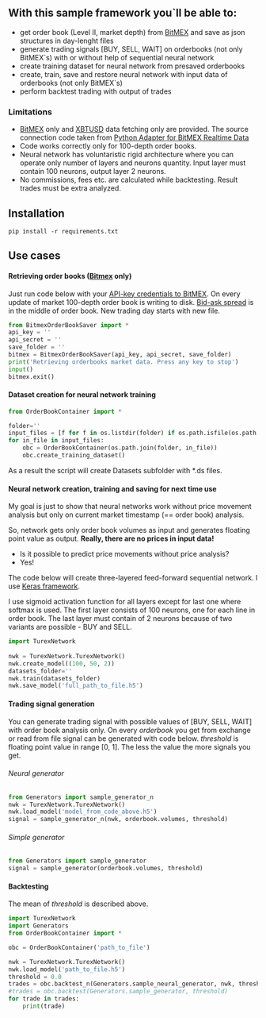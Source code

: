 ## With this sample framework you`ll be able to:
* get order book (Level II, market depth) from [BitMEX](https://www.bitmex.com) and save as json structures in day-lenght files
* generate trading signals [BUY, SELL, WAIT] on orderbooks (not only BitMEX\`s) with or without help of sequential neural network
* create training dataset for neural network from presaved orderbooks
* create, train, save and restore neural network with input data of orderbooks (not only BitMEX`s)
* perform backtest trading with output of trades

### Limitations
* [BitMEX](https://www.bitmex.com) only and [XBTUSD](https://www.bitmex.com/app/contract/XBTUSD) data fetching only are provided. The source connection code taken from [Python Adapter for BitMEX Realtime Data](https://github.com/BitMEX/api-connectors/tree/master/official-ws/python)
* Code works correctly only for 100-depth order books.
* Neural network has voluntaristic rigid architecture where you can operate only number of layers and neurons quantity. Input layer must contain 100 neurons, output layer 2 neurons.
* No commissions, fees etc. are calculated while backtesting. Result trades must be extra analyzed.


## Installation
```
pip install -r requirements.txt
```

## Use cases
#### Retrieving order books ([Bitmex](https://www.bitmex.com) only)
Just run code below with your [API-key credentials to BitMEX](https://www.bitmex.com/app/apiKeysUsage).
On every update of market 100-depth order book is writing to disk.
[Bid-ask spread](https://en.wikipedia.org/wiki/Bid-ask_spread) is in the middle of order book. New trading day starts with new file.

```python
from BitmexOrderBookSaver import *
api_key = ''
api_secret = ''
save_folder = ''
bitmex = BitmexOrderBookSaver(api_key, api_secret, save_folder)
print('Retrieving orderbooks market data. Press any key to stop')
input()
bitmex.exit()
```

	
#### Dataset creation for neural network training

```python
from OrderBookContainer import *

folder=''
input_files = [f for f in os.listdir(folder) if os.path.isfile(os.path.join(folder, f))]     
for in_file in input_files:
	obc = OrderBookContainer(os.path.join(folder, in_file))
	obc.create_training_dataset()
```
As a result the script will create Datasets subfolder with \*.ds files. 


#### Neural network creation, training and saving for next time use

My goal is just to show that neural networks work without price movement analysis but only on current market timestamp (== order book) analysis. 

So, network gets only order book volumes as input and generates floating point value as output. **Really, there are no prices in input data!**

- Is it possible to predict price movements without price analysis?
- Yes!

The code below will create three-layered feed-forward sequential network. I use [Keras framework](https://keras.io/).

I use sigmoid activation function for all layers except for last one where softmax is used.
The first layer consists of 100 neurons, one for each line in order book.
The last layer must contain of 2 neurons because of two variants are possible - BUY and SELL.

```python
import TurexNetwork 
	
nwk = TurexNetwork.TurexNetwork()
nwk.create_model((100, 50, 2)) 
datasets_folder=''
nwk.train(datasets_folder)
nwk.save_model('full_path_to_file.h5')
```

#### Trading signal generation

You can generate trading signal with possible values of [BUY, SELL, WAIT] with order book analysis only. 
On every *orderbook*  you get from exchange or read from file signal can be generated with code below.
*threshold* is floating point value in range [0, 1]. The less the value the more signals you get. 
###### Neural generator

```python
from Generators import sample_generator_n
nwk = TurexNetwork.TurexNetwork()
nwk.load_model('model_from_code_above.h5')
signal = sample_generator_n(nwk, orderbook.volumes, threshold)
```
###### Simple generator
```python
from Generators import sample_generator
signal = sample_generator(orderbook.volumes, threshold)
```


#### Backtesting
The mean of *threshold*  is described above.

```python
import TurexNetwork
import Generators 
from OrderBookContainer import *

obc = OrderBookContainer('path_to_file')

nwk = TurexNetwork.TurexNetwork()
nwk.load_model('path_to_file.h5')
threshold = 0.0
trades = obc.backtest_n(Generators.sample_neural_generator, nwk, threshold)
#trades = obc.backtest(Generators.sample_generator, threshold)
for trade in trades:
    print(trade)
```
